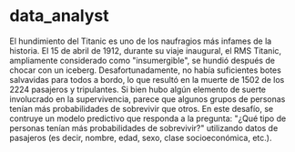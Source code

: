 # data_analyst

El hundimiento del Titanic es uno de los naufragios más infames de la historia. El 15 de abril de 1912, durante su viaje inaugural, el RMS Titanic, ampliamente considerado como "insumergible", se hundió después de chocar con un iceberg. Desafortunadamente, no había suficientes botes salvavidas para todos a bordo, lo que resultó en la muerte de 1502 de los 2224 pasajeros y tripulantes. Si bien hubo algún elemento de suerte involucrado en la supervivencia, parece que algunos grupos de personas tenían más probabilidades de sobrevivir que otros. En este desafío, se contruye un modelo predictivo que responda a la pregunta: "¿Qué tipo de personas tenían más probabilidades de sobrevivir?" utilizando datos de pasajeros (es decir, nombre, edad, sexo, clase socioeconómica, etc.).
